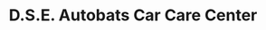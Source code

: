 ---
title: "D.S.E. Autobats Car Care Center"
url: /lipa-city/d-s-e-autobats-car-care-center/
shop: car repair
---